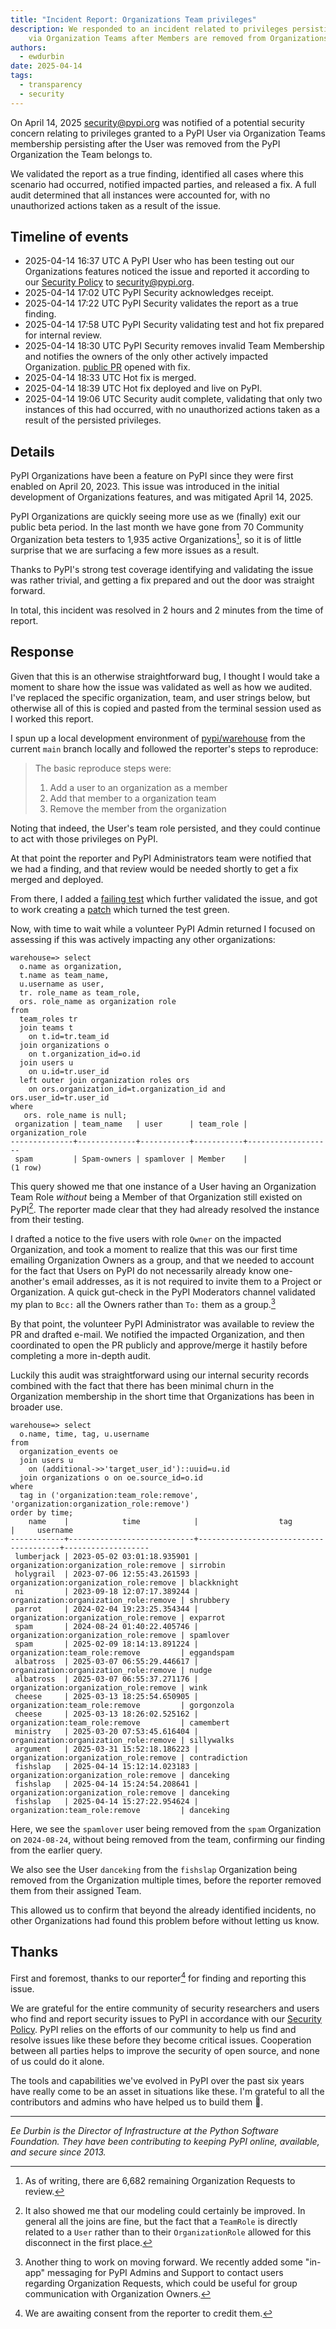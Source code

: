 ```yaml
---
title: "Incident Report: Organizations Team privileges"
description: We responded to an incident related to privileges persisting
    via Organization Teams after Members are removed from Organizations.
authors:
  - ewdurbin
date: 2025-04-14
tags:
  - transparency
  - security
---
```


On April 14, 2025 <security@pypi.org> was notified of a potential security concern
relating to privileges granted to a PyPI User via Organization Teams membership
persisting after the User was removed from the PyPI Organization the Team belongs to.

We validated the report as a true finding, identified all cases where this scenario
had occurred, notified impacted parties, and released a fix.
A full audit determined that all instances were accounted for,
with no unauthorized actions taken as a result of the issue.

<!-- more -->

## Timeline of events

- 2025-04-14 16:37 UTC
    A PyPI User who has been testing out our Organizations features noticed the issue
    and reported it according to our [Security Policy](https://pypi.org/security/)
    to <security@pypi.org>.
- 2025-04-14 17:02 UTC
    PyPI Security acknowledges receipt.
- 2025-04-14 17:22 UTC
    PyPI Security validates the report as a true finding.
- 2025-04-14 17:58 UTC
    PyPI Security validating test and hot fix prepared for internal review.
- 2025-04-14 18:30 UTC
    PyPI Security removes invalid Team Membership and notifies the owners of the only
    other actively impacted Organization.
    [public PR](https://github.com/pypi/warehouse/pull/17957) opened with fix.
- 2025-04-14 18:33 UTC
    Hot fix is merged.
- 2025-04-14 18:39 UTC
    Hot fix deployed and live on PyPI.
- 2025-04-14 19:06 UTC
    Security audit complete, validating that only two instances of this had
    occurred, with no unauthorized actions taken as a result of the persisted
    privileges.

## Details

PyPI Organizations have been a feature on PyPI since they were first enabled
on April 20, 2023.
This issue was introduced in the initial development of Organizations features,
and was mitigated April 14, 2025.

PyPI Organizations are quickly seeing more use as we (finally) exit our public beta
period. In the last month we have gone from 70 Community Organization beta testers
to 1,935 active Organizations[^1], so it is of little surprise that we are surfacing a few
more issues as a result.

Thanks to PyPI's strong test coverage identifying and validating the issue was rather
trivial, and getting a fix prepared and out the door was straight forward.

In total, this incident was resolved in 2 hours and 2 minutes from the time of report.

## Response

Given that this is an otherwise straightforward bug, I thought I would take a moment
to share how the issue was validated as well as how we audited.
I've replaced the specific organization, team, and user strings below,
but otherwise all of this is copied and pasted from the terminal session used
as I worked this report.

I spun up a local development environment of
[pypi/warehouse](https://github.com/pypi/warehouse)
from the current `main` branch locally and followed the reporter's steps to reproduce:

> The basic reproduce steps were:
> 
> 1. Add a user to an organization as a member
> 2. Add that member to a organization team
> 3. Remove the member from the organization

Noting that indeed, the User's team role persisted, and they could continue to act
with those privileges on PyPI.

At that point the reporter and PyPI Administrators team were notified that we had a
finding, and that review would be needed shortly to get a fix merged and deployed.

From there, I added a
[failing test](https://github.com/pypi/warehouse/pull/17957/commits/33707f0ad72e4d2efacf85fd0488e0c42fca47e6)
which further validated the issue, and got to work creating a
[patch](https://github.com/pypi/warehouse/pull/17957/commits/34a40178ee7d0e048e45867a9d8f76497f68da8c)
which turned the test green.

Now, with time to wait while a volunteer PyPI Admin returned I focused on assessing
if this was actively impacting any other organizations:

```
warehouse=> select
  o.name as organization,
  t.name as team_name,
  u.username as user,
  tr. role_name as team_role,
  ors. role_name as organization role
from
  team_roles tr
  join teams t
    on t.id=tr.team_id
  join organizations o
    on t.organization_id=o.id
  join users u
    on u.id=tr.user_id
  left outer join organization roles ors
    on ors.organization_id=t.organization_id and ors.user_id=tr.user_id
where
   ors. role_name is null;
 organization | team_name   | user      | team_role | organization_role
--------------+-------------+-----------+-----------+-------------------
 spam         | Spam-owners | spamlover | Member    | 
(1 row)
```

This query showed me that one instance of a User having an Organization Team Role
_without_ being a Member of that Organization still existed on PyPI[^2].
The reporter made clear that they had already resolved the instance from their testing.

I drafted a notice to the five users with role `Owner` on the impacted Organization, 
and took a moment to realize that this was our first time emailing Organization
Owners as a group, and that we needed to account for the fact that Users on PyPI
do not necessarily already know one-another's email addresses, as it is not required
to invite them to a Project or Organization. A quick gut-check in the PyPI Moderators
channel validated my plan to `Bcc:` all the Owners rather than `To:` them as a
group.[^3]

By that point, the volunteer PyPI Administrator was available to review the PR and
drafted e-mail. We notified the impacted Organization, and then coordinated to
open the PR publicly and approve/merge it hastily before completing a more in-depth
audit.

Luckily this audit was straightforward using our internal security records
combined with the fact that there has been minimal churn in the Organization membership
in the short time that Organizations has been in broader use.

```
warehouse=> select
  o.name, time, tag, u.username
from
  organization_events oe
  join users u
    on (additional->>'target_user_id')::uuid=u.id
  join organizations o on oe.source_id=o.id
where
  tag in ('organization:team_role:remove', 'organization:organization_role:remove')
order by time;
    name    |            time            |                  tag                  |     username      
------------+----------------------------+---------------------------------------+-------------------
 lumberjack | 2023-05-02 03:01:18.935901 | organization:organization_role:remove | sirrobin
 holygrail  | 2023-07-06 12:55:43.261593 | organization:organization_role:remove | blackknight
 ni         | 2023-09-18 12:07:17.389244 | organization:organization_role:remove | shrubbery
 parrot     | 2024-02-04 19:23:25.354344 | organization:organization_role:remove | exparrot
 spam       | 2024-08-24 01:40:22.405746 | organization:organization_role:remove | spamlover
 spam       | 2025-02-09 18:14:13.891224 | organization:team_role:remove         | eggandspam
 albatross  | 2025-03-07 06:55:29.446617 | organization:organization_role:remove | nudge
 albatross  | 2025-03-07 06:55:37.271176 | organization:organization_role:remove | wink
 cheese     | 2025-03-13 18:25:54.650905 | organization:team_role:remove         | gorgonzola
 cheese     | 2025-03-13 18:26:02.525162 | organization:team_role:remove         | camembert
 ministry   | 2025-03-20 07:53:45.616404 | organization:organization_role:remove | sillywalks
 argument   | 2025-03-31 15:52:18.186223 | organization:organization_role:remove | contradiction
 fishslap   | 2025-04-14 15:12:14.023183 | organization:organization_role:remove | danceking
 fishslap   | 2025-04-14 15:24:54.208641 | organization:organization_role:remove | danceking
 fishslap   | 2025-04-14 15:27:22.954624 | organization:team_role:remove         | danceking
```

Here, we see the `spamlover` user being removed from the `spam` Organization
on `2024-08-24`, without being removed from the team, confirming our finding from the
earlier query.

We also see the User `danceking` from the `fishslap` Organization being removed from
the Organization multiple times, before the reporter removed them from their assigned
Team.

This allowed us to confirm that beyond the already identified incidents,
no other Organizations had found this problem before without letting us know.

## Thanks

First and foremost, thanks to our reporter[^4] for finding and reporting this issue.

We are grateful for the entire community of security researchers and users who
find and report security issues to PyPI in accordance with our
[Security Policy](https://pypi.org/security/).
PyPI relies on the efforts of our community to help us find and resolve issues like
these before they become critical issues.
Cooperation between all parties helps to improve the security of open source,
and none of us could do it alone.

The tools and capabilities we've evolved in PyPI over the past six years have really
come to be an asset in situations like these. I'm grateful to all the contributors
and admins who have helped us to build them 💜.

---

_Ee Durbin is the Director of Infrastructure at
the Python Software Foundation.
They have been contributing to keeping PyPI online, available, and
secure since 2013._

[^1]:
    As of writing, there are 6,682 remaining Organization Requests to review.

[^2]:
    It also showed me that our modeling could certainly be improved.
    In general all the joins are fine, but the fact that a `TeamRole` is directly
    related to a `User` rather than to their `OrganizationRole` allowed for this
    disconnect in the first place.

[^3]:
    Another thing to work on moving forward. We recently added some "in-app" messaging
    for PyPI Admins and Support to contact users regarding Organization Requests,
    which could be useful for group communication with Organization Owners.

[^4]:
    We are awaiting consent from the reporter to credit them.
